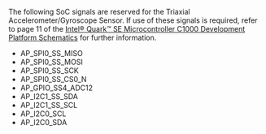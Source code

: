 The following SoC signals are reserved for the Triaxial Accelerometer/Gyroscope
Sensor. If use of these signals is required, refer to page 11 of the [Intel® Quark™ SE Microcontroller C1000 Development Platform Schematics](https://www.intel.com/content/dam/www/public/us/en/documents/schematic/quark-c1000-development-platform-schematic.pdf) for further information.

* AP_SPI0_SS_MISO
* AP_SPI0_SS_MOSI
* AP_SPI0_SS_SCK
* AP_SPI0_SS_CS0_N
* AP_GPIO_SS4_ADC12
* AP_I2C1_SS_SDA
* AP_I2C1_SS_SCL
* AP_I2C0_SCL
* AP_I2C0_SDA
